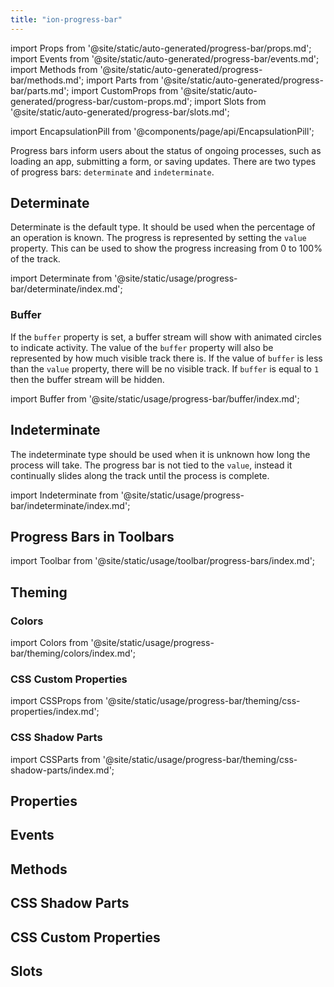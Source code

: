 ```yaml
---
title: "ion-progress-bar"
---
```

import Props from '@site/static/auto-generated/progress-bar/props.md';
import Events from '@site/static/auto-generated/progress-bar/events.md';
import Methods from '@site/static/auto-generated/progress-bar/methods.md';
import Parts from '@site/static/auto-generated/progress-bar/parts.md';
import CustomProps from '@site/static/auto-generated/progress-bar/custom-props.md';
import Slots from '@site/static/auto-generated/progress-bar/slots.md';

<head>
  <title>Progress Bar | Horizontal App Progress Bar for Loading Indicator</title>
  <meta name="description" content="ion-progress-bars are horizontal loading indicators that inform users about the status of ongoing app processes—such as submitting a form or saving updates." />
</head>

import EncapsulationPill from '@components/page/api/EncapsulationPill';

<EncapsulationPill type="shadow" />


Progress bars inform users about the status of ongoing processes, such as loading an app, submitting a form, or saving updates. There are two types of progress bars: `determinate` and `indeterminate`.

## Determinate

Determinate is the default type. It should be used when the percentage of an operation is known. The progress is represented by setting the `value` property. This can be used to show the progress increasing from 0 to 100% of the track.

import Determinate from '@site/static/usage/progress-bar/determinate/index.md';

<Determinate />

### Buffer

If the `buffer` property is set, a buffer stream will show with animated circles to indicate activity. The value of the `buffer` property will also be represented by how much visible track there is. If the value of `buffer` is less than the `value` property, there will be no visible track. If `buffer` is equal to `1` then the buffer stream will be hidden.

import Buffer from '@site/static/usage/progress-bar/buffer/index.md';

<Buffer />


## Indeterminate

The indeterminate type should be used when it is unknown how long the process will take. The progress bar is not tied to the `value`, instead it continually slides along the track until the process is complete.

import Indeterminate from '@site/static/usage/progress-bar/indeterminate/index.md';

<Indeterminate />


## Progress Bars in Toolbars

<!-- Reuse the playground from the Toolbar directory -->
import Toolbar from '@site/static/usage/toolbar/progress-bars/index.md';

<Toolbar />


## Theming

### Colors

import Colors from '@site/static/usage/progress-bar/theming/colors/index.md';

<Colors />


### CSS Custom Properties

import CSSProps from '@site/static/usage/progress-bar/theming/css-properties/index.md';

<CSSProps />


### CSS Shadow Parts

import CSSParts from '@site/static/usage/progress-bar/theming/css-shadow-parts/index.md';

<CSSParts />


## Properties
<Props />

## Events
<Events />

## Methods
<Methods />

## CSS Shadow Parts
<Parts />

## CSS Custom Properties
<CustomProps />

## Slots
<Slots />
